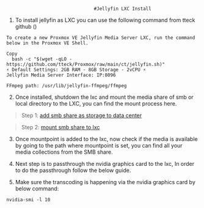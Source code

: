 									#Jellyfin LXC Install


1. To install jellyfin as LXC you can use the following command from tteck github ()


```
To create a new Proxmox VE Jellyfin Media Server LXC, run the command below in the Proxmox VE Shell.

Copy
  bash -c "$(wget -qLO - https://github.com/tteck/Proxmox/raw/main/ct/jellyfin.sh)"
⚡ Default Settings: 2GB RAM - 8GB Storage - 2vCPU ⚡
Jellyfin Media Server Interface: IP:8096

FFmpeg path: /usr/lib/jellyfin-ffmpeg/ffmpeg
```

2. Once installed, shutdown the lxc and mount the media share of smb or local directory to the LXC, you can find the mount process here.

>Step 1: [add smb share as storage to data center](https://github.com/mastan30/HomeLab-Setup/blob/main/JellyfinLXC/2.smbmountanddirectory.md)

>Step 2: [mount smb share to lxc](https://github.com/mastan30/HomeLab-Setup/blob/main/JellyfinLXC/3.mountsmbsharetolxc.md)



3. Once mountpoint is added to the lxc, now check if the media is available by going to the path where mountpoint is set, you can find all your media collections from the SMB share.


4. Next step is to passthrough the nvidia graphics card to the lxc, In order to do the passthrough follow the below guide.


5. Make sure the transcoding is happening via the nvidia graphics card by below command:

```
nvidia-smi -l 10

```